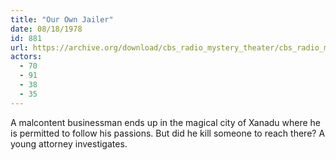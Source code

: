 ```yaml
---
title: "Our Own Jailer"
date: 08/18/1978
id: 881
url: https://archive.org/download/cbs_radio_mystery_theater/cbs_radio_mystery_theater-0851-0900.zip/cbs_radio_mystery_theater-0851-0900%2Fcbsrmt_0881_our_own_jailer.mp3
actors:
  - 70
  - 91
  - 38
  - 35
---
```

A malcontent businessman ends up in the magical city of Xanadu where he is permitted to follow his passions. But did he kill someone to reach there? A young attorney investigates.
